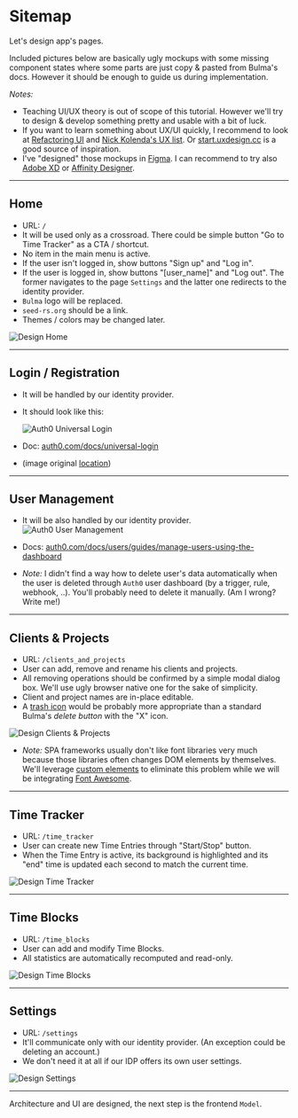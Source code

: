 # Sitemap

Let's design app's pages. 

Included pictures below are basically ugly mockups with some missing component states where some parts are just copy & pasted from Bulma's docs. However it should be enough to guide us during implementation.

_Notes:_ 
- Teaching UI/UX theory is out of scope of this tutorial. However we'll try to design & develop something pretty and usable with a bit of luck.
- If you want to learn something about UX/UI quickly, I recommend to look at [Refactoring UI](https://refactoringui.com/) and [Nick Kolenda's UX list](https://www.nickkolenda.com/user-experience/). Or [start.uxdesign.cc](https://start.uxdesign.cc/) is a good source of inspiration.
- I've "designed" those mockups in [Figma](https://www.figma.com/). I can recommend to try also [Adobe XD](https://www.adobe.com/products/xd.html) or [Affinity Designer](https://affinity.serif.com/en-gb/designer/).

---

## Home

- URL: `/`
- It will be used only as a crossroad. There could be simple button "Go to Time Tracker" as a CTA / shortcut.
- No item in the main menu is active.
- If the user isn't logged in, show buttons "Sign up" and "Log in". 
- If the user is logged in, show buttons "[user_name]" and "Log out". The former navigates to the page `Settings` and the latter one redirects to the identity provider.
- `Bulma` logo will be replaced.
- `seed-rs.org` should be a link.
- Themes / colors may be changed later.

![Design Home](/static/images/design_home.png)

---

## Login / Registration

- It will be handled by our identity provider.
- It should look like this: 

    ![Auth0 Universal Login](/static/images/auth0_universal_login.png)
    
- Doc: [auth0.com/docs/universal-login](https://auth0.com/docs/universal-login)
- (image original [location](https://auth0.com/blog/introducing-the-new-auth0-universal-login-experience/))

---

## User Management

- It will be also handled by our identity provider. ![Auth0 User Management](/static/images/auth0_user_management.png)

- Docs: [auth0.com/docs/users/guides/manage-users-using-the-dashboard](https://auth0.com/docs/users/guides/manage-users-using-the-dashboard)

- _Note:_ I didn't find a way how to delete user's data automatically when the user is deleted through `Auth0` user dashboard (by a trigger, rule, webhook, ..). You'll probably need to delete it manually. (Am I wrong? Write me!)

---

## Clients & Projects

- URL: `/clients_and_projects`
- User can add, remove and rename his clients and projects.
- All removing operations should be confirmed by a simple modal dialog box. We'll use ugly browser native one for the sake of simplicity.
- Client and project names are in-place editable.
- A [trash icon](https://fontawesome.com/icons/trash-alt?style=solid) would be probably more appropriate than a standard Bulma's _delete button_ with the "X" icon.

![Design Clients & Projects](/static/images/design_clients_and_projects.png)

- _Note:_ SPA frameworks usually don't like font libraries very much because those libraries often changes DOM elements by themselves. We'll leverage [custom elements](https://developer.mozilla.org/en-US/docs/Web/Web_Components/Using_custom_elements) to eliminate this problem while we will be integrating [Font Awesome](https://fontawesome.com/).

---

## Time Tracker

- URL: `/time_tracker`
- User can create new Time Entries through "Start/Stop" button.
- When the Time Entry is active, its background is highlighted and its "end" time is updated each second to match the current time. 

![Design Time Tracker](/static/images/design_time_tracker.png)

---

## Time Blocks

- URL: `/time_blocks`
- User can add and modify Time Blocks.
- All statistics are automatically recomputed and read-only.

![Design Time Blocks](/static/images/design_time_blocks.png)

---

## Settings

- URL: `/settings`
- It'll communicate only with our identity provider. (An exception could be deleting an account.)
- We don't need it at all if our IDP offers its own user settings.

![Design Settings](/static/images/design_settings.png)

---

Architecture and UI are designed, the next step is the frontend `Model`.

